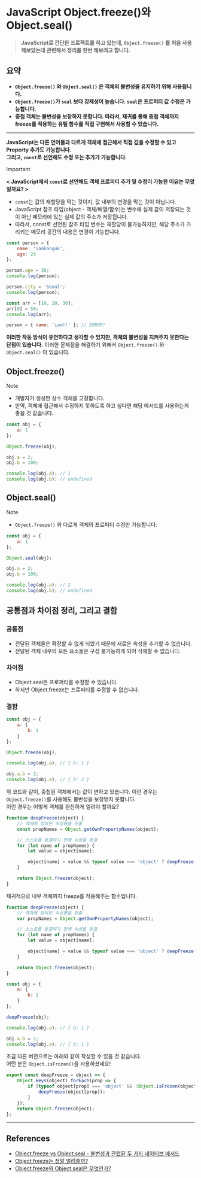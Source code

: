 # JavaScript Object.freeze()와 Object.seal()

> **JavaScript로 간단한 프로젝트를 하고 있는데, `Object.freeze()` 를 처음 사용해보았는데 관련해서 정리를 한번 해보려고 합니다.**

## 요약

-   **`Object.freeze()` 와 `Object.seal()` 은 객체의 불변성을 유지하기 위해 사용됩니다.**
-   **`Object.freeze()`가 `seal` 보다 강제성이 높습니다. `seal`은 프로퍼티 값 수정은 가능합니다.**
-   **중첩 객체는 불변성을 보장하지 못합니다. 따라서, 재귀를 통해 중첩 객체까지 freeze를 적용하는 유틸 함수를 직접 구현해서 사용할 수 있습니다.**

---

**JavaScript는 다른 언어들과 다르게 객체에 접근해서 직접 값을 수정할 수 있고 Property 추가도 가능합니다.<br/>
그리고, `const`로 선언해도 수정 또는 추가가 가능합니다.**

> [!IMPORTANT]
>
> **< JavaScript에서 `const`로 선언해도 객체 프로퍼티 추가 및 수정이 가능한 이유는 무엇일까요? >**
>
> -   `const`는 값의 재할당을 막는 것이지, 값 내부의 변경을 막는 것이 아닙니다.
> -   JavaScript 참조 타입(object - 객체/배열/함수)는 변수에 실제 값이 저장되는 것이 아닌 메모리에 있는 실제 값의 주소가 저장됩니다.
> -   따라서, const로 선언된 참조 타입 변수는 재할당이 불가능하지만, 해당 주소가 가리키는 메모리 공간의 내용은 변경이 가능합니다.

```javascript
const person = {
    name: 'iamkanguk',
    age: 29
};

person.age = 30;
console.log(person);

person.city = 'Seoul';
console.log(person);

const arr = [10, 20, 30];
arr[0] = 50;
console.log(arr);

person = { name: 'iam!!' }; // ERROR!
```

**이러한 작동 방식이 유연하다고 생각할 수 있지만, 객체의 불변성을 지켜주지 못한다는 단점이 있습니다.** 이러한 문제점을 해결하기 위해서 `Object.freeze()` 와 `Object.seal()` 이 있습니다.

## Object.freeze()

> [!NOTE]
>
> -   개발자가 생성한 상수 객체를 고정합니다.
> -   만약, 객체에 접근해서 수정하지 못하도록 하고 싶다면 해당 메서드를 사용하는게 좋을 것 같습니다.

```javascript
const obj = {
    a: 1
};

Object.freeze(obj);

obj.a = 2;
obj.b = 100;

console.log(obj.a); // 1
console.log(obj.b); // undefined
```

## Object.seal()

> [!NOTE]
>
> -   `Object.freeze()` 와 다르게 객체의 프로퍼티 수정만 가능합니다.

```javascript
const obj = {
    a: 1
};

Object.seal(obj);

obj.a = 2;
obj.b = 100;

console.log(obj.a); // 2
console.log(obj.b); // undefined
```

## 공통점과 차이점 정리, 그리고 결함

### 공통점

-   전달된 객체들은 확장할 수 없게 되었기 때문에 새로운 속성을 추가할 수 없습니다.
-   전달된 객체 내부의 모든 요소들은 구성 불가능하게 되어 삭제할 수 없습니다.

### 차이점

-   Object.seal은 프로퍼티를 수정할 수 있습니다.
-   하지만 Object.freeze는 프로퍼티를 수정할 수 없습니다.

### 결함

```javascript
const obj = {
    a: {
        b: 1
    }
};

Object.freeze(obj);

console.log(obj.a); // { b: 1 }

obj.a.b = 2;
console.log(obj.a); // { b: 2 }
```

위 코드와 같이, 중첩된 객체에서는 값이 변하고 있습니다. 이런 경우는 `Object.freeze()`를 사용해도 불변성을 보장받지 못합니다.<br/>
이런 경우는 어떻게 객체를 완전하게 얼려야 할까요?

```javascript
function deepFreeze(object) {
    // 객체에 정의된 속성명을 추출
    const propNames = Object.getOwnPropertyNames(object);

    // 스스로를 동결하기 전에 속성을 동결
    for (let name of propNames) {
        let value = object[name];

        object[name] = value && typeof value === 'object' ? deepFreeze(value) : value;
    }

    return Object.freeze(object);
}
```

재귀적으로 내부 객체까지 freeze를 적용해주는 함수입니다.

```javascript
function deepFreeze(object) {
    // 객체에 정의된 속성명을 추출
    var propNames = Object.getOwnPropertyNames(object);

    // 스스로를 동결하기 전에 속성을 동결
    for (let name of propNames) {
        let value = object[name];

        object[name] = value && typeof value === 'object' ? deepFreeze(value) : value;
    }

    return Object.freeze(object);
}

const obj = {
    a: {
        b: 1
    }
};

deepFreeze(obj);

console.log(obj.a); // { b: 1 }

obj.a.b = 2;
console.log(obj.a); // { b: 1 }
```

조금 다른 버전으로는 아래와 같이 작성할 수 있을 것 같습니다.<br/>
어떤 분은 `Object.isFrozen()`을 사용하셨네요!

```javascript
export const deepFreeze = object => {
    Object.keys(object).forEach(prop => {
        if (typeof object[prop] === 'object' && !Object.isFrozen(object[prop])) {
            deepFreeze(object[prop]);
        }
    });
    return Object.freeze(object);
};
```

---

## References

-   [Object.freeze vs Object.seal - 불변성과 관련된 두 가지 네이티브 메서드](https://ui.toast.com/posts/ko_20220420)
-   [Object.freeze는 정말 얼려줄까?](https://velog.io/@brgndy/Object.freeze%EB%8A%94-%EC%A0%95%EB%A7%90-%EC%96%BC%EB%A0%A4%EC%A4%84%EA%B9%8C)
-   [Object.freeze와 Object.seal은 무엇인가?](https://velog.io/@muman_kim/Object.freeze%EC%99%80-Object.seal%EC%9D%80-%EB%AC%B4%EC%97%87%EC%9D%B8%EA%B0%80)

